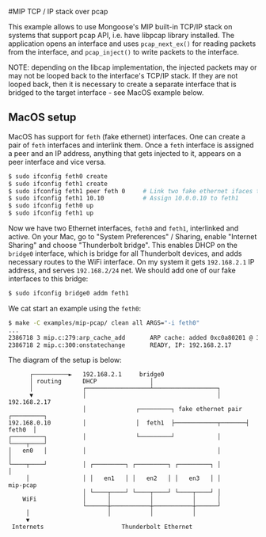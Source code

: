 #MIP TCP / IP stack over pcap

This example allows to use Mongoose's MIP built-in TCP/IP stack on systems
that support pcap API, i.e. have libpcap library installed. The application
opens an interface and uses `pcap_next_ex()` for reading packets from the
interface, and `pcap_inject()` to write packets to the interface.

NOTE: depending on the libcap implementation, the injected packets may
or may not be looped back to the interface's TCP/IP stack. If they are
not looped back, then it is necessary to create a separate interface that
is bridged to the target interface - see MacOS example below.

## MacOS setup

MacOS has support for `feth` (fake ethernet) interfaces. One can create a pair
of `feth` interfaces and interlink them. Once a `feth` interface is assigned
a peer and an IP address, anything that gets injected to it, appears on a
peer interface and vice versa.

```sh
$ sudo ifconfig feth0 create
$ sudo ifconfig feth1 create
$ sudo ifconfig feth1 peer feth 0     # Link two fake ethernet ifaces together
$ sudo ifconfig feth1 10.10           # Assign 10.0.0.10 to feth1
$ sudo ifconfig feth0 up
$ sudo ifconfig feth1 up
```

Now we have two Ethernet interfaces, `feth0` and `feth1`, interlinked and
active.  On your Mac, go to "System Preferences" / Sharing, enable "Internet
Sharing" and choose "Thunderbolt bridge". This enables DHCP on the `bridge0`
interface, which is bridge for all Thunderbolt devices, and adds necessary
routes to the WiFi interface. On my system it gets `192.168.2.1` IP address,
and serves `192.168.2/24` net.  We should add one of our fake interfaces to
this bridge:

```sh
$ sudo ifconfig bridge0 addm feth1
```

We cat start an example using the `feth0`:

```sh
$ make -C examples/mip-pcap/ clean all ARGS="-i feth0" 
...
2386718 3 mip.c:279:arp_cache_add       ARP cache: added 0xc0a80201 @ 36:77:4d:be:e0:80
2386718 2 mip.c:300:onstatechange       READY, IP: 192.168.2.17
```

The diagram of the setup is below:

```
      ┌──────────►   192.168.2.1     bridge0
      │ routing      DHCP               │
      │              ┌──────────────────┴──────────────────┐
      ▼              │                                     │       192.168.2.17
                     │              ┌─────────┐ fake ethernet pair ┌─────────┐
192.168.0.10         │              │  feth1  ├────────────┬───────┤  feth0  │
┌─────────┐          │              └─────────┘            │       └────┬────┘
│   en0   │          │                                     │            │
└────┬────┘          │ ┌─────────┐ ┌─────────┐ ┌─────────┐ │            │
     │               │ │   en1   │ │   en2   │ │   en3   │ │         mip-pcap
                     │ └────┬────┘ └────┬────┘ └────┬────┘ │
    WiFi             │      │           │           │      │
                     └──────┼───────────┼───────────┼──────┘
     │                      │           │           │
     ▼
 Internets                      Thunderbolt Ethernet
```
